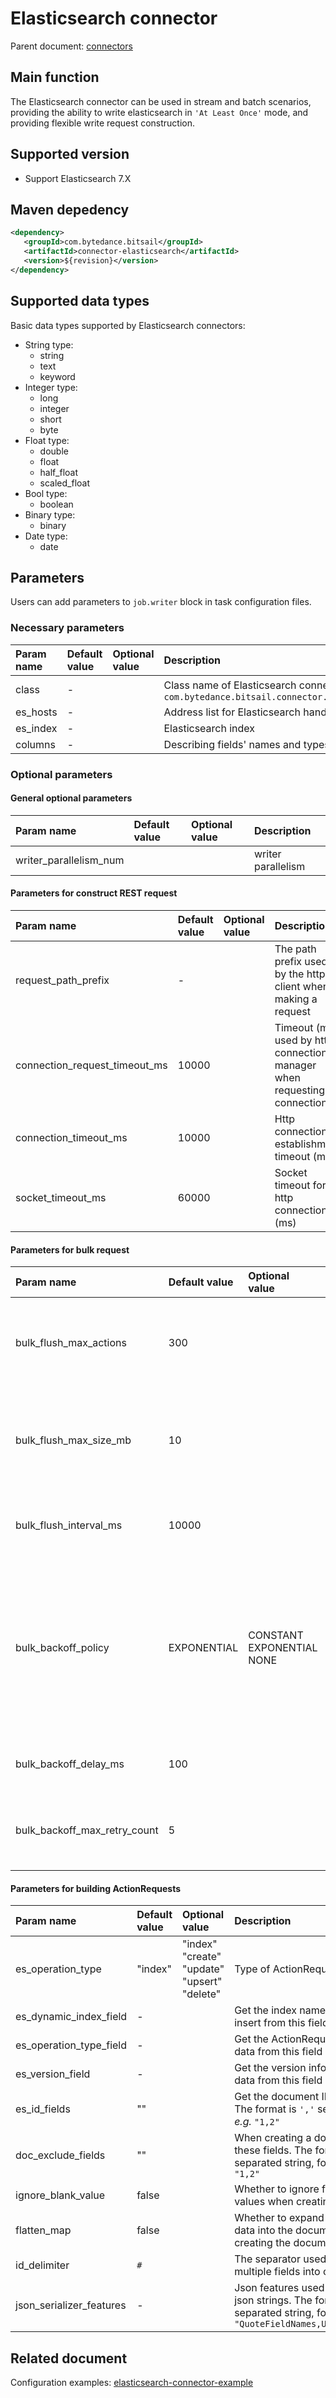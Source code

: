 # Elasticsearch connector

Parent document: [connectors](../../../connectors.md)


## Main function

The Elasticsearch connector can be used in stream and batch scenarios, providing the ability to write elasticsearch in `'At Least Once'` mode, and providing flexible write request construction.

## Supported version
- Support Elasticsearch 7.X

## Maven depedency

```xml
<dependency>
   <groupId>com.bytedance.bitsail</groupId>
   <artifactId>connector-elasticsearch</artifactId>
   <version>${revision}</version>
</dependency>
```

## Supported data types

Basic data types supported by Elasticsearch connectors:

- String type:
    - string
    - text
    - keyword
- Integer type:
    - long
    - integer
    - short
    - byte
- Float type:
    - double
    - float
    - half_float
    - scaled_float
- Bool type:
    - boolean
- Binary type:
    - binary
- Date type:
    - date

## Parameters

Users can add parameters to `job.writer` block in task configuration files.


### Necessary parameters

| Param name | Default value | Optional value | Description                                                                                                             |
|:-----------|:--------------|:---------------|:------------------------------------------------------------------------------------------------------------------------|
| class      | -             |                | Class name of Elasticsearch connector，`com.bytedance.bitsail.connector.elasticsearch.sink.ElasticsearchSink` |
| es_hosts   | -             |                | Address list for Elasticsearch handling REST requests                                                                   |
| es_index   | -             |                | Elasticsearch index                                                                                                     |
| columns    | -             |                | Describing fields' names and types                                                                                      |


### Optional parameters

#### General optional parameters
| Param name             | Default value | Optional value | Description        |
|:-----------------------|:--------------|:---------------|:-------------------|
| writer_parallelism_num |               |                | writer parallelism |

#### Parameters for construct REST request
| Param name                    | Default value | Optional value | Description                                                               |
|:------------------------------|:--------------|:---------------|:--------------------------------------------------------------------------|
| request_path_prefix           | -             |                | The path prefix used by the http client when making a request             |
| connection_request_timeout_ms | 10000         |                | Timeout (ms) used by http connection manager when requesting a connection |
| connection_timeout_ms         | 10000         |                | Http connection establishment timeout (ms)                                |
| socket_timeout_ms             | 60000         |                | Socket timeout for http connection (ms)                                   |

#### Parameters for bulk request

| Param name                   | Default value | Optional value                  | Description                                                                                                                                       |
|:-----------------------------|:--------------|:--------------------------------|:--------------------------------------------------------------------------------------------------------------------------------------------------|
| bulk_flush_max_actions       | 300           |                                 | When the number of requests reaches, execute a bulk operation                                                                                     |
| bulk_flush_max_size_mb       | 10            |                                 | When the request data size (in MB) reaches, execute a bulk operation                                                                              |
| bulk_flush_interval_ms       | 10000         |                                 | How often to execute bulk operation (unit: ms)                                                                                                    |
| bulk_backoff_policy          | EXPONENTIAL   | CONSTANT<br>EXPONENTIAL<br>NONE | Backoff policy when bulk operation fails:<br>1. `CONSTANT`: fixed delay backoff<br>2. `EXPONENTAIL`: exponential backoff<br>3. `NONE`: no backoff |
| bulk_backoff_delay_ms        | 100           |                                 | Failure retry delay (ms) of bulk operation                                                                                                        |
| bulk_backoff_max_retry_count | 5             |                                 | The maximum number of failed retries for bulk operations                                                                                          |

#### Parameters for building ActionRequests

| Param name               | Default value | Optional value                                          | Description                                                                                                                           |
|:-------------------------|:--------------|:--------------------------------------------------------|:--------------------------------------------------------------------------------------------------------------------------------------|
| es_operation_type        | "index"       | "index"<br>"create"<br>"update"<br>"upsert"<br>"delete" | Type of ActionRequest                                                                                                                 |
| es_dynamic_index_field   | -             |                                                         | Get the index name of this data to insert from this field                                                                             |
| es_operation_type_field  | -             |                                                         | Get the ActionRequest type of this data from this field                                                                               |
| es_version_field         | -             |                                                         | Get the version information of this data from this field                                                                              |
| es_id_fields             | ""            |                                                         | Get the document ID from this field.<br>The format is `','` separated string, <i>e.g.</i> `"1,2"`                                     |
| doc_exclude_fields       | ""            |                                                         | When creating a document, ignore these fields. The format is `','` separated string, for example: `"1,2"`                             |
| ignore_blank_value       | false         |                                                         | Whether to ignore fields with null values when creating documents                                                                     |
| flatten_map              | false         |                                                         | Whether to expand the `Map` type data into the document when creating the document                                                    |
| id_delimiter             | `#`           |                                                         | The separator used when merging multiple fields into one document id                                                                  |
| json_serializer_features | -             |                                                         | Json features used when building json strings. The format is `','` separated string, for example: `"QuoteFieldNames,UseSingleQuotes"` |


## Related document

Configuration examples: [elasticsearch-connector-example](./elasticsearch-example.md)

